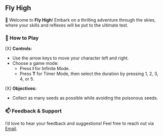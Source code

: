 ## Fly High

🌟 Welcome to **Fly High**! Embark on a thrilling adventure through the skies, where your skills and reflexes will be put to the ultimate test.

### 🎯 How to Play
[X] **Controls:**
   - Use the arrow keys to move your character left and right.
   - Choose a game mode:
     - Press **I** for Infinite Mode.
     - Press **T** for Timer Mode, then select the duration by pressing 1, 2, 3, 4, or 5.

[X] **Objectives:**
   - Collect as many seeds as possible while avoiding the poisonous seeds.

### 📫 Feedback & Support
I’d love to hear your feedback and suggestions! Feel free to reach out via [Email](mailto:SahibjotDalla@gmail.com).
